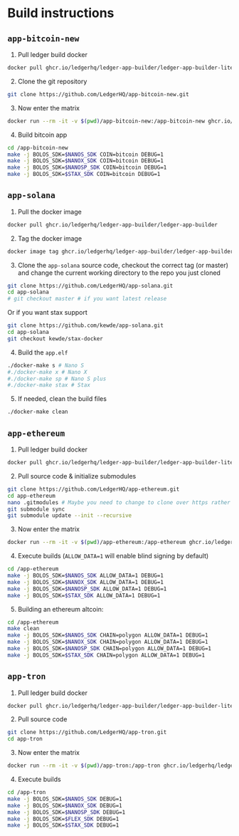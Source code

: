 # Build instructions

## `app-bitcoin-new`

1. Pull ledger build docker

```bash
docker pull ghcr.io/ledgerhq/ledger-app-builder/ledger-app-builder-lite:latest
```

2. Clone the git repository

```bash
git clone https://github.com/LedgerHQ/app-bitcoin-new.git
```

3. Now enter the matrix

```bash
docker run --rm -it -v $(pwd)/app-bitcoin-new:/app-bitcoin-new ghcr.io/ledgerhq/ledger-app-builder/ledger-app-builder-lite /bin/bash
```

4. Build bitcoin app

```bash
cd /app-bitcoin-new
make -j BOLOS_SDK=$NANOS_SDK COIN=bitcoin DEBUG=1
make -j BOLOS_SDK=$NANOX_SDK COIN=bitcoin DEBUG=1
make -j BOLOS_SDK=$NANOSP_SDK COIN=bitcoin DEBUG=1
make -j BOLOS_SDK=$STAX_SDK COIN=bitcoin DEBUG=1
```

## `app-solana`

1. Pull the docker image

```bash
docker pull ghcr.io/ledgerhq/ledger-app-builder/ledger-app-builder
```

2. Tag the docker image

```bash
docker image tag ghcr.io/ledgerhq/ledger-app-builder/ledger-app-builder ledger-app-builder
```

3. Clone the `app-solana` source code, checkout the correct tag (or master) and change the current working directory to the repo you just cloned

```bash
git clone https://github.com/LedgerHQ/app-solana.git
cd app-solana
# git checkout master # if you want latest release
```

Or if you want stax support

```bash
git clone https://github.com/kewde/app-solana.git
cd app-solana
git checkout kewde/stax-docker
```

4. Build the `app.elf`

```bash
./docker-make s # Nano S
#./docker-make x # Nano X
#./docker-make sp # Nano S plus
#./docker-make stax # Stax
```

5. If needed, clean the build files

```bash
./docker-make clean
```

## `app-ethereum`

1. Pull ledger build docker

```bash
docker pull ghcr.io/ledgerhq/ledger-app-builder/ledger-app-builder-lite:latest
```

2. Pull source code & initialize submodules

```bash
git clone https://github.com/LedgerHQ/app-ethereum.git
cd app-ethereum
nano .gitmodules # Maybe you need to change to clone over https rather than ssh
git submodule sync
git submodule update --init --recursive
```

3. Now enter the matrix

```bash
docker run --rm -it -v $(pwd)/app-ethereum:/app-ethereum ghcr.io/ledgerhq/ledger-app-builder/ledger-app-builder-lite /bin/bash
```

4. Execute builds (`ALLOW_DATA=1` will enable blind signing by default)

```bash
cd /app-ethereum
make -j BOLOS_SDK=$NANOS_SDK ALLOW_DATA=1 DEBUG=1
make -j BOLOS_SDK=$NANOX_SDK ALLOW_DATA=1 DEBUG=1
make -j BOLOS_SDK=$NANOSP_SDK ALLOW_DATA=1 DEBUG=1
make -j BOLOS_SDK=$STAX_SDK ALLOW_DATA=1 DEBUG=1
```

5. Building an ethereum altcoin:

```bash
cd /app-ethereum
make clean
make -j BOLOS_SDK=$NANOS_SDK CHAIN=polygon ALLOW_DATA=1 DEBUG=1
make -j BOLOS_SDK=$NANOX_SDK CHAIN=polygon ALLOW_DATA=1 DEBUG=1
make -j BOLOS_SDK=$NANOSP_SDK CHAIN=polygon ALLOW_DATA=1 DEBUG=1
make -j BOLOS_SDK=$STAX_SDK CHAIN=polygon ALLOW_DATA=1 DEBUG=1
```

## `app-tron`

1. Pull ledger build docker

```bash
docker pull ghcr.io/ledgerhq/ledger-app-builder/ledger-app-builder-lite:latest
```

2. Pull source code

```bash
git clone https://github.com/LedgerHQ/app-tron.git
cd app-tron
```

3. Now enter the matrix

```bash
docker run --rm -it -v $(pwd)/app-tron:/app-tron ghcr.io/ledgerhq/ledger-app-builder/ledger-app-builder-lite /bin/bash
```

4. Execute builds

```bash
cd /app-tron
make -j BOLOS_SDK=$NANOS_SDK DEBUG=1
make -j BOLOS_SDK=$NANOX_SDK DEBUG=1
make -j BOLOS_SDK=$NANOSP_SDK DEBUG=1
make -j BOLOS_SDK=$FLEX_SDK DEBUG=1
make -j BOLOS_SDK=$STAX_SDK DEBUG=1
```
